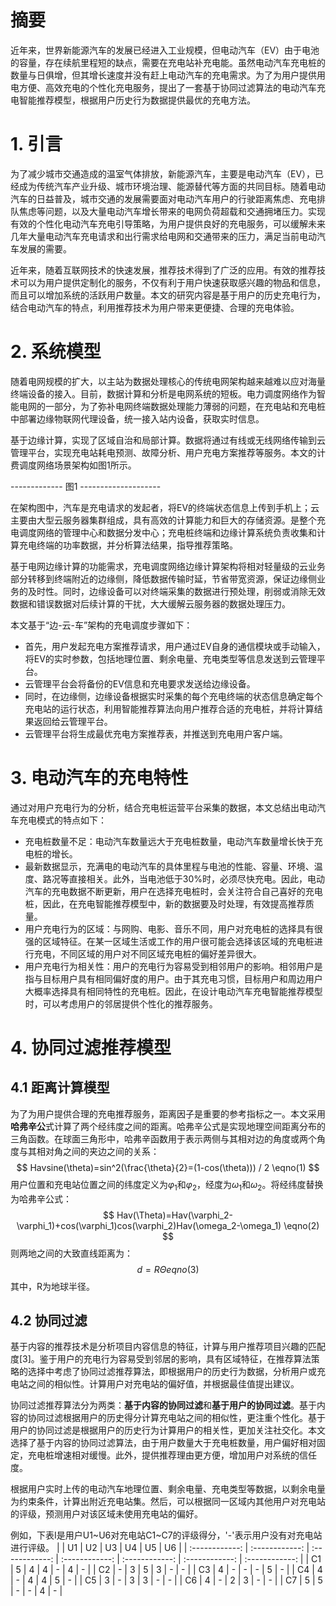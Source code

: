 # 摘要
近年来，世界新能源汽车的发展已经进入工业规模，但电动汽车（EV）由于电池的容量，存在续航里程短的缺点，需要在充电站补充电能。虽然电动汽车充电桩的数量与日俱增，但其增长速度并没有赶上电动汽车的充电需求。为了为用户提供用电方便、高效充电的个性化充电服务，提出了一套基于协同过滤算法的电动汽车充电智能推荐模型，根据用户历史行为数据提供最优的充电方法。
# 1. 引言
为了减少城市交通造成的温室气体排放，新能源汽车，主要是电动汽车（EV），已经成为传统汽车产业升级、城市环境治理、能源替代等方面的共同目标。随着电动汽车的日益普及，城市交通的发展需要面对电动汽车用户的行驶距离焦虑、充电排队焦虑等问题，以及大量电动汽车增长带来的电网负荷超载和交通拥堵压力。实现有效的个性化电动汽车充电引导策略，为用户提供良好的充电服务，可以缓解未来几年大量电动汽车充电请求和出行需求给电网和交通带来的压力，满足当前电动汽车发展的需要。

近年来，随着互联网技术的快速发展，推荐技术得到了广泛的应用。有效的推荐技术可以为用户提供定制化的服务，不仅有利于用户快速获取感兴趣的物品和信息，而且可以增加系统的活跃用户数量。本文的研究内容是基于用户的历史充电行为，结合电动汽车的特点，利用推荐技术为用户带来更便捷、合理的充电体验。
# 2. 系统模型
随着电网规模的扩大，以主站为数据处理核心的传统电网架构越来越难以应对海量终端设备的接入。目前，数据计算和分析是电网系统的短板。电力调度网络作为智能电网的一部分，为了弥补电网终端数据处理能力薄弱的问题，在充电站和充电桩中部署边缘物联网代理设备，统一接入站内设备，获取实时信息。

基于边缘计算，实现了区域自治和局部计算。数据将通过有线或无线网络传输到云管理平台，实现充电站耗电预测、故障分析、用户充电方案推荐等服务。本文的计费调度网络场景架构如图1所示。

------------- 图1 --------------------

在架构图中，汽车是充电请求的发起者，将EV的终端状态信息上传到手机上；云主要由大型云服务器集群组成，具有高效的计算能力和巨大的存储资源。是整个充电调度网络的管理中心和数据分发中心；充电桩终端和边缘计算系统负责收集和计算充电终端的功率数据，并分析算法结果，指导推荐策略。

基于电网边缘计算的功能需求，充电调度网络边缘计算架构将相对轻量级的云业务部分转移到终端附近的边缘侧，降低数据传输时延，节省带宽资源，保证边缘侧业务的及时性。同时，边缘设备可以对终端采集的数据进行预处理，削弱或消除无效数据和错误数据对后续计算的干扰，大大缓解云服务器的数据处理压力。

本文基于“边-云-车”架构的充电调度步骤如下：
- 首先，用户发起充电方案推荐请求，用户通过EV自身的通信模块或手动输入，将EV的实时参数，包括地理位置、剩余电量、充电类型等信息发送到云管理平台。
- 云管理平台会将备份的EV信息和充电要求发送给边缘设备。
- 同时，在边缘侧，边缘设备根据实时采集的每个充电终端的状态信息确定每个充电站的运行状态，利用智能推荐算法向用户推荐合适的充电桩，并将计算结果返回给云管理平台。
- 云管理平台将生成最优充电方案推荐表，并推送到充电用户客户端。

# 3. 电动汽车的充电特性
通过对用户充电行为的分析，结合充电桩运营平台采集的数据，本文总结出电动汽车充电模式的特点如下：
- 充电桩数量不足：电动汽车数量远大于充电桩数量，电动汽车数量增长快于充电桩的增长。
- 最新数据显示，充满电的电动汽车的具体里程与电池的性能、容量、环境、温度、路况等直接相关。此外，当电池低于30%时，必须尽快充电。因此，电动汽车的充电数据不断更新，用户在选择充电桩时，会关注符合自己喜好的充电桩，因此，在充电智能推荐模型中，新的数据要及时处理，有效提高推荐质量。
- 用户充电行为的区域：与网购、电影、音乐不同，用户对充电桩的选择具有很强的区域特征。在某一区域生活或工作的用户很可能会选择该区域的充电桩进行充电，不同区域的用户对不同区域充电桩的偏好差异很大。
- 用户充电行为相关性：用户的充电行为容易受到相邻用户的影响。相邻用户是指与目标用户具有相同偏好度的用户。由于其充电习惯，目标用户和周边用户大概率选择具有相同特性的充电桩。因此，在设计电动汽车充电智能推荐模型时，可以考虑用户的邻居提供个性化的推荐服务。

# 4. 协同过滤推荐模型
## 4.1 距离计算模型
为了为用户提供合理的充电推荐服务，距离因子是重要的参考指标之一。本文采用**哈弗辛公**式计算了两个经纬度之间的距离。哈弗辛公式是实现地理空间距离分布的三角函数。在球面三角形中，哈弗辛函数用于表示两侧与其相对边的角度或两个角度与其相对角之间的夹边之间的关系：
$$ Havsine(\theta)=sin^2(\frac{\theta}{2}=(1-cos(\theta))) / 2 \eqno(1) $$ 
用户位置和充电站位置之间的纬度定义为$\varphi_1$和$\varphi_2$，经度为$\omega_1$和$\omega_2$。将经纬度替换为哈弗辛公式：
$$ Hav(\Theta)=Hav(\varphi_2-\varphi_1)+cos(\varphi_1)cos(\varphi_2)Hav(\omega_2-\omega_1) \eqno(2) $$
则两地之间的大致直线距离为：
$$ d=R \Theta eqno(3) $$
其中，R为地球半径。
## 4.2 协同过滤
基于内容的推荐技术是分析项目内容信息的特征，计算与用户推荐项目兴趣的匹配度[3]。鉴于用户的充电行为容易受到邻居的影响，具有区域特征，在推荐算法策略的选择中考虑了协同过滤推荐算法，即根据用户的历史行为数据，分析用户或充电站之间的相似性。计算用户对充电站的偏好值，并根据最佳值提出建议。

协同过滤推荐算法分为两类：**基于内容的协同过滤**和**基于用户的协同过滤**。基于内容的协同过滤根据用户的历史得分计算充电站之间的相似性，更注重个性化。基于用户的协同过滤是根据用户的历史行为计算用户的相关性，更加关注社交化。本文选择了基于内容的协同过滤算法，由于用户数量大于充电桩数量，用户偏好相对固定，充电桩增速相对缓慢。此外，提供推荐理由更方便，增加用户对系统的信任度。

根据用户实时上传的电动汽车地理位置、剩余电量、充电类型等数据，以剩余电量为约束条件，计算出附近充电站集。然后，可以根据同一区域内其他用户对充电站的评级，预测用户对该区域未使用充电站的偏好。

例如，下表I是用户U1~U6对充电站C1~C7的评级得分，'-'表示用户没有对充电站进行评级。
|   | U1  | U2  | U3  | U4  | U5  | U6  |  | :------------: | :------------: | :------------: | :------------: | :------------: | :------------: | :------------: |  | C1  | 5  |  4 |  4 | -  | 4 | - |  |  C2 | -  | 3  | 5  | 3  | - | - |  | C3  | 4  | -  | -  | -  | 5 | - |  | C4  | 4  | -  | 4  | 4  | 5 | - |  | C5  | 3  | -  | 3  | 3  | - | - |  | C6  | 4  | -  | 2  | 3  | - | - |  | C7  | 5  | 5  | -  | -  | 4 | - |  

